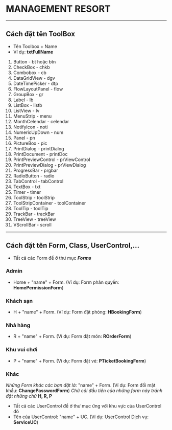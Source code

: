 # MANAGEMENT RESORT
________________________________________________________
## Cách đặt tên ToolBox
- Tên Toolbox + Name
- Ví dụ:  **txtFullName**

1. Button                - bt hoặc btn
2. CheckBox              - chkb
3. Combobox              - cb
4. DataGridView          - dgv
5. DateTimePicker        - dtp
6. FlowLayoutPanel       - flow
7. GroupBox              - gr
8. Label                 - lb
9. ListBox               - listb
10. ListView              - lv
11. MenuStrip             - menu
12. MonthCelendar         - celendar
13. NotifyIcon            - noti
14. NumericUpDown         - num
15. Panel                 - pn
16. PictureBox            - pic
17. PrintDialog           - printDialog
18. PrintDocument         - printDoc
19. PrintPreviewControl   - prViewControl
20. PrintPreviewDialog    - prViewDialog
21. ProgressBar           - prgbar
22. RadioButton           - radio
23. TabControl            - tabControl
24. TextBox               - txt
25. Timer                 - timer
26. ToolStrip             - toolStrip
27. ToolStripContainer    - toolContainer
28. ToolTip               - toolTip
29. TrackBar              - trackBar
30. TreeView              - treeView
31. VScrollBar            - scroll

_______________________________________________________
## Cách đặt tên Form, Class, UserControl,...
- Tất cả các Form để ở thư mục ***Forms***
### Admin
- Home + "name" + Form. (Ví dụ: Form phân quyền: **HomePermissionForm**)
### Khách sạn
- H + "name" + Form. (Ví dụ: Form đặt phòng: **HBookingForm**)
### Nhà hàng
- R + "name" + Form. (Ví dụ: Form đặt món: **ROrderForm**)
### Khu vui chơi
- P + "name" + Form. (Ví dụ: Form đặt vé: **PTicketBookingForm**)
### Khác
*Những Form khác các bạn đặt là*: "name" + Form. (Ví dụ: Form đổi mật khẩu: **ChangePasswordForm**)
*Chữ cái đầu tiên của những form này tránh đặt những chữ* **H, R, P**  

- Tất cả các UserControl để ở thư mục ứng với khu vực của UserControl đó
- Tên của UserControl: "name" + UC. (Ví dụ: UserControl Dịch vụ: **ServiceUC**)
